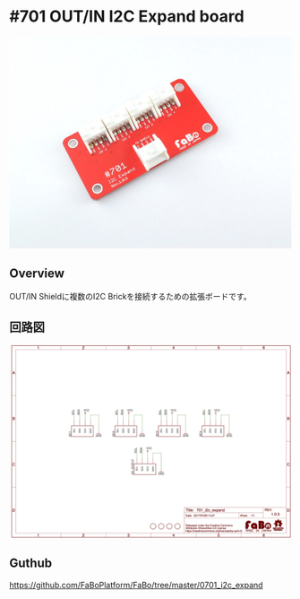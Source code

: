 # #701 OUT/IN I2C Expand board


![](./img/701_i2c_expand.jpg)
<!--COLORME-->

## Overview
OUT/IN Shieldに複数のI2C Brickを接続するための拡張ボードです。

## 回路図

![](./img/701_i2c_expand_sch.png)

## Guthub

https://github.com/FaBoPlatform/FaBo/tree/master/0701_i2c_expand
